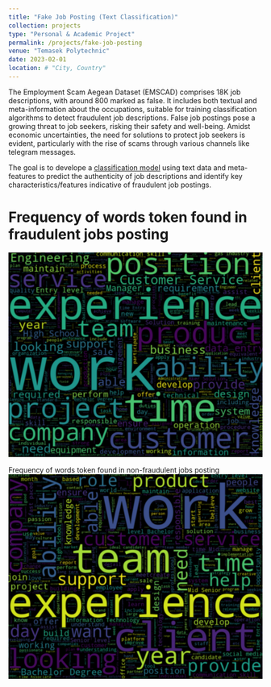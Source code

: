 ```yaml
---
title: "Fake Job Posting (Text Classification)"
collection: projects
type: "Personal & Academic Project"
permalink: /projects/fake-job-posting
venue: "Temasek Polytechnic"
date: 2023-02-01
location: # "City, Country"
---
```


The Employment Scam Aegean Dataset (EMSCAD) comprises 18K job descriptions, with around 800 marked as false. It includes both textual and meta-information about the occupations, suitable for training classification algorithms to detect fraudulent job descriptions. False job postings pose a growing threat to job seekers, risking their safety and well-being. Amidst economic uncertainties, the need for solutions to protect job seekers is evident, particularly with the rise of scams through various channels like telegram messages.

The goal is to develope a [classification model](https://github.com/juliuschanjq/Machine-Learning-Projects/blob/main/FakeJobPostings/Fake_Job_Posting_Julius.ipynb) using text data and meta-features to predict the authenticity of job descriptions and identify key characteristics/features indicative of fraudulent job postings.

Frequency of words token found in fraudulent jobs posting
======
![](/images/fraud.png)

Frequency of words token found in non-fraudulent jobs posting
![](/images/nonfraud.png)


